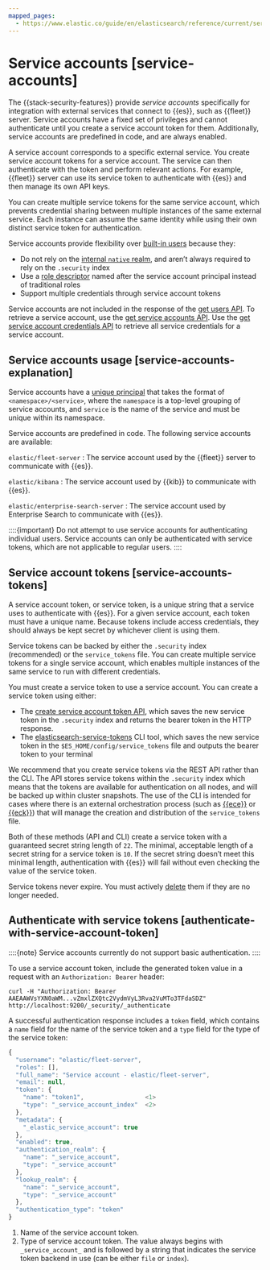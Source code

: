 ```yaml
---
mapped_pages:
  - https://www.elastic.co/guide/en/elasticsearch/reference/current/service-accounts.html
---
```


# Service accounts [service-accounts]

The {{stack-security-features}} provide *service accounts* specifically for integration with external services that connect to {{es}}, such as {{fleet}} server. Service accounts have a fixed set of privileges and cannot authenticate until you create a service account token for them. Additionally, service accounts are predefined in code, and are always enabled.

A service account corresponds to a specific external service. You create service account tokens for a service account. The service can then authenticate with the token and perform relevant actions. For example, {{fleet}} server can use its service token to authenticate with {{es}} and then manage its own API keys.

You can create multiple service tokens for the same service account, which prevents credential sharing between multiple instances of the same external service. Each instance can assume the same identity while using their own distinct service token for authentication.

Service accounts provide flexibility over [built-in users](built-in-users.md) because they:

* Do not rely on the [internal `native` realm](native.md), and aren’t always required to rely on the `.security` index
* Use a [role descriptor](https://www.elastic.co/docs/api/doc/elasticsearch/operation/operation-security-create-api-key) named after the service account principal instead of traditional roles
* Support multiple credentials through service account tokens

Service accounts are not included in the response of the [get users API](https://www.elastic.co/docs/api/doc/elasticsearch/operation/operation-security-get-user). To retrieve a service account, use the [get service accounts API](https://www.elastic.co/docs/api/doc/elasticsearch/operation/operation-security-get-service-accounts). Use the [get service account credentials API](https://www.elastic.co/docs/api/doc/elasticsearch/operation/operation-security-get-service-credentials) to retrieve all service credentials for a service account.


## Service accounts usage [service-accounts-explanation] 

Service accounts have a [unique principal](https://www.elastic.co/docs/api/doc/elasticsearch/operation/operation-security-get-service-accounts#security-api-get-service-accounts-path-params) that takes the format of `<namespace>/<service>`, where the `namespace` is a top-level grouping of service accounts, and `service` is the name of the service and must be unique within its namespace.

Service accounts are predefined in code. The following service accounts are available:

`elastic/fleet-server`
:   The service account used by the {{fleet}} server to communicate with {{es}}.

`elastic/kibana`
:   The service account used by {{kib}} to communicate with {{es}}.

`elastic/enterprise-search-server`
:   The service account used by Enterprise Search to communicate with {{es}}.

::::{important} 
Do not attempt to use service accounts for authenticating individual users. Service accounts can only be authenticated with service tokens, which are not applicable to regular users.
::::



## Service account tokens [service-accounts-tokens] 

A service account token, or service token, is a unique string that a service uses to authenticate with {{es}}. For a given service account, each token must have a unique name. Because tokens include access credentials, they should always be kept secret by whichever client is using them.

Service tokens can be backed by either the `.security` index (recommended) or the `service_tokens` file. You can create multiple service tokens for a single service account, which enables multiple instances of the same service to run with different credentials.

You must create a service token to use a service account. You can create a service token using either:

* The [create service account token API](https://www.elastic.co/docs/api/doc/elasticsearch/operation/operation-security-create-service-token), which saves the new service token in the `.security` index and returns the bearer token in the HTTP response.
* The [elasticsearch-service-tokens](https://www.elastic.co/guide/en/elasticsearch/reference/current/service-tokens-command.html) CLI tool, which saves the new service token in the `$ES_HOME/config/service_tokens` file and outputs the bearer token to your terminal

We recommend that you create service tokens via the REST API rather than the CLI. The API stores service tokens within the `.security` index which means that the tokens are available for authentication on all nodes, and will be backed up within cluster snapshots. The use of the CLI is intended for cases where there is an external orchestration process (such as [{{ece}}](https://www.elastic.co/guide/en/cloud-enterprise/{{ece-version-link}}) or [{{eck}}](https://www.elastic.co/guide/en/cloud-on-k8s/current)) that will manage the creation and distribution of the `service_tokens` file.

Both of these methods (API and CLI) create a service token with a guaranteed secret string length of `22`. The minimal, acceptable length of a secret string for a service token is `10`. If the secret string doesn’t meet this minimal length, authentication with {{es}} will fail without even checking the value of the service token.

Service tokens never expire. You must actively [delete](https://www.elastic.co/docs/api/doc/elasticsearch/operation/operation-security-delete-service-token) them if they are no longer needed.


## Authenticate with service tokens [authenticate-with-service-account-token] 

::::{note} 
Service accounts currently do not support basic authentication.
::::


To use a service account token, include the generated token value in a request with an `Authorization: Bearer` header:

```shell
curl -H "Authorization: Bearer AAEAAWVsYXN0aWM...vZmxlZXQtc2VydmVyL3Rva2VuMTo3TFdaSDZ" http://localhost:9200/_security/_authenticate
```

A successful authentication response includes a `token` field, which contains a `name` field for the name of the service token and a `type` field for the type of the service token:

```js
{
  "username": "elastic/fleet-server",
  "roles": [],
  "full_name": "Service account - elastic/fleet-server",
  "email": null,
  "token": {
    "name": "token1",                 <1>
    "type": "_service_account_index"  <2>
  },
  "metadata": {
    "_elastic_service_account": true
  },
  "enabled": true,
  "authentication_realm": {
    "name": "_service_account",
    "type": "_service_account"
  },
  "lookup_realm": {
    "name": "_service_account",
    "type": "_service_account"
  },
  "authentication_type": "token"
}
```

1. Name of the service account token.
2. Type of service account token. The value always begins with `_service_account_` and is followed by a string that indicates the service token backend in use (can be either `file` or `index`).


